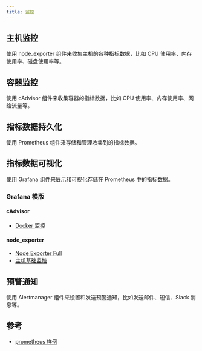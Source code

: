 ```yaml
---
title: 监控
---
```


## 主机监控

使用 node_exporter 组件来收集主机的各种指标数据，比如 CPU 使用率、内存使用率、磁盘使用率等。

## 容器监控

使用 cAdvisor 组件来收集容器的指标数据，比如 CPU 使用率、内存使用率、网络流量等。

## 指标数据持久化

使用 Prometheus 组件来存储和管理收集到的指标数据。

## 指标数据可视化

使用 Grafana 组件来展示和可视化存储在 Prometheus 中的指标数据。

### Grafana 模版

#### cAdvisor

- [Docker 监控](https://grafana.com/grafana/dashboards/8321)

#### node_exporter

- [Node Exporter Full](https://grafana.com/grafana/dashboards/1860)
- [主机基础监控](https://grafana.com/grafana/dashboards/9276)

## 预警通知

使用 Alertmanager 组件来设置和发送预警通知，比如发送邮件、短信、Slack 消息等。

## 参考

- [prometheus 样例](https://github.com/lalifeier/docker-environment/tree/main/metrics/prometheus)
